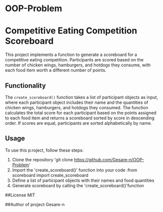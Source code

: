 # OOP-Problem
# Competitive Eating Competition Scoreboard

This project implements a function to generate a scoreboard for a competitive eating competition. Participants are scored based on the number of chicken wings, hamburgers, and hotdogs they consume, with each food item worth a different number of points.

## Functionality

The `create_scoreboard()` function takes a list of participant objects as input, where each participant object includes their name and the quantities of chicken wings, hamburgers, and hotdogs they consumed. The function calculates the total score for each participant based on the points assigned to each food item and returns a scoreboard sorted by score in descending order. If scores are equal, participants are sorted alphabetically by name.

## Usage

To use this p:roject, follow these steps:

1. Clone the repository 'git clone https://github.com/Gesare-n/OOP-Problem'
2. Import the 'create_scoreboard()' function into your code :from scoreboard import create_scoreboard
3. Define a list of participant objects with their names and food quantities
4. Generate scoreboard by calling the 'create_scoreboard()'function

##License
MIT

##Author of project
Gesare-n
